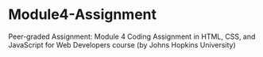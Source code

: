 # Module4-Assignment
Peer-graded Assignment: Module 4 Coding Assignment in HTML, CSS, and JavaScript for Web Developers course (by Johns Hopkins University)
